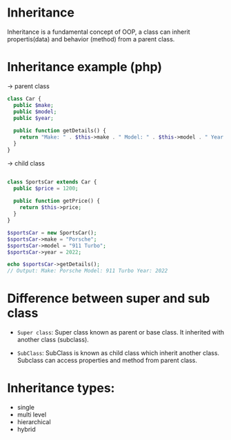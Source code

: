 # Inheritance
Inheritance is a fundamental concept of OOP, a class can inherit propertis(data) and behavior (method) from a parent class.

# Inheritance example (php)

-> parent class

```php
class Car {
  public $make;
  public $model;
  public $year;
  
  public function getDetails() {
    return "Make: " . $this->make . " Model: " . $this->model . " Year: " . $this->year;
  }
}
```

-> child class 

```php

class SportsCar extends Car {
  public $price = 1200;
  
  public function getPrice() {
    return $this->price;
  }
}

$sportsCar = new SportsCar();
$sportsCar->make = "Porsche";
$sportsCar->model = "911 Turbo";
$sportsCar->year = 2022;

echo $sportsCar->getDetails();
// Output: Make: Porsche Model: 911 Turbo Year: 2022
```

# Difference between super and sub class

* `Super class`: Super class known as parent or base class. It inherited with another class (subclass). 

* `SubClass`: SubClass is known as child class which inherit  another class. Subclass can access properties and method from parent class.

# Inheritance types:
* single
* multi level
* hierarchical
* hybrid

